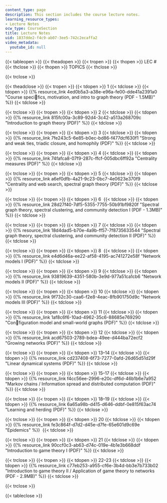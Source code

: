 ```yaml
---
content_type: page
description: This section includes the course lecture notes.
learning_resource_types:
- Lecture Notes
ocw_type: CourseSection
title: Lecture Notes
uid: 1837dde2-f4c9-ab07-3ee5-742c2ecaffa2
video_metadata:
  youtube_id: null
---
```


{{< tableopen >}}
{{< theadopen >}}
{{< tropen >}}
{{< thopen >}}
LEC #
{{< thclose >}}
{{< thopen >}}
TOPICS
{{< thclose >}}

{{< trclose >}}

{{< theadclose >}}
{{< tropen >}}
{{< tdopen >}}
1
{{< tdclose >}}
{{< tdopen >}}
{{% resource_link 4ed0b5a3-a38e-e96a-fe00-dde41a2391a0 "Course specifics, motivation, and intro to graph theory (PDF - 1.5MB)" %}}
{{< tdclose >}}

{{< trclose >}}
{{< tropen >}}
{{< tdopen >}}
2
{{< tdclose >}}
{{< tdopen >}}
{{% resource_link 815fc00a-3c89-92d4-3c42-a513a268709c "Introduction to graph theory (PDF)" %}}
{{< tdclose >}}

{{< trclose >}}
{{< tropen >}}
{{< tdopen >}}
3
{{< tdclose >}}
{{< tdopen >}}
{{% resource_link 7fe243c5-6e85-b0ec-bd86-f477dcf630f1 "Strong and weak ties, triadic closure, and homophily (PDF)" %}}
{{< tdclose >}}

{{< trclose >}}
{{< tropen >}}
{{< tdopen >}}
4
{{< tdclose >}}
{{< tdopen >}}
{{% resource_link 74fafca8-07f9-287c-ffcf-005dbc6ff92a "Centrality measures (PDF)" %}}
{{< tdclose >}}

{{< trclose >}}
{{< tropen >}}
{{< tdopen >}}
5
{{< tdclose >}}
{{< tdopen >}}
{{% resource_link a6ef0dfb-4a21-9c23-0bc7-4e0623e370f9 "Centrality and web search, spectral graph theory (PDF)" %}}
{{< tdclose >}}

{{< trclose >}}
{{< tropen >}}
{{< tdopen >}}
6 
{{< tdclose >}}
{{< tdopen >}}
{{% resource_link 28d27f40-7df5-5355-7755-50b91bf9820f "Spectral graph theory, spectral clustering, and community detection I (PDF - 1.3MB)" %}}
{{< tdclose >}}

{{< trclose >}}
{{< tropen >}}
{{< tdopen >}}
7
{{< tdclose >}}
{{< tdopen >}}
{{% resource_link 18d4dad5-b70e-4a9b-ff57-7f8735633544 "Spectral graph theory, spectral clustering, and community detection II (PDF)" %}}
{{< tdclose >}}

{{< trclose >}}
{{< tropen >}}
{{< tdopen >}}
8 
{{< tdclose >}}
{{< tdopen >}}
{{% resource_link e4d6d46a-ee22-af58-4195-ac741272e58f "Network models I (PDF)" %}}
{{< tdclose >}}

{{< trclose >}}
{{< tropen >}}
{{< tdopen >}}
9
{{< tdclose >}}
{{< tdopen >}}
{{% resource_link 93819639-4351-580b-3e9d-977a51ca1cb6 "Network models II (PDF)" %}}
{{< tdclose >}}

{{< trclose >}}
{{< tropen >}}
{{< tdopen >}}
10
{{< tdclose >}}
{{< tdopen >}}
{{% resource_link 9f732c30-caa6-f2e8-4eac-8fb901750d9c "Network models III (PDF)" %}}
{{< tdclose >}}

{{< trclose >}}
{{< tropen >}}
{{< tdopen >}}
11
{{< tdclose >}}
{{< tdopen >}}
{{% resource_link 1af8c6f6-10ad-4962-35c6-88685e769290 "Configuration model and small-world graphs (PDF)" %}}
{{< tdclose >}}

{{< trclose >}}
{{< tropen >}}
{{< tdopen >}}
12
{{< tdclose >}}
{{< tdopen >}}
{{% resource_link acd67503-2789-bdea-49ee-d444ba72ecf2 "Growing networks (PDF)" %}}
{{< tdclose >}}

{{< trclose >}}
{{< tropen >}}
{{< tdopen >}}
13–14
{{< tdclose >}}
{{< tdopen >}}
{{% resource_link cd237408-6f73-7277-0afd-26d65d51d29f "Linear dynamical systems (PDF)" %}}
{{< tdclose >}}

{{< trclose >}}
{{< tropen >}}
{{< tdopen >}}
15–17
{{< tdclose >}}
{{< tdopen >}}
{{% resource_link f4cc56ee-2996-e20c-df6d-46b1b6e7a952 "Markov chains / Information spread and distributed computation (PDF)" %}}
{{< tdclose >}}

{{< trclose >}}
{{< tropen >}}
{{< tdopen >}}
18–19
{{< tdclose >}}
{{< tdopen >}}
{{% resource_link 6a65a98b-d415-d646-ddbf-0e815f63ac74 "Learning and herding (PDF)" %}}
{{< tdclose >}}

{{< trclose >}}
{{< tropen >}}
{{< tdopen >}}
20
{{< tdclose >}}
{{< tdopen >}}
{{% resource_link fe3c864f-d7d2-d45e-d7fe-65e601d9c69e "Epidemics" %}} 
{{< tdclose >}}

{{< trclose >}}
{{< tropen >}}
{{< tdopen >}}
21
{{< tdclose >}}
{{< tdopen >}}
{{% resource_link 90ccf0c3-ab63-d74c-019e-4b1e3b668ddf "Introduction to game theory I (PDF)" %}}
{{< tdclose >}}

{{< trclose >}}
{{< tropen >}}
{{< tdopen >}}
22–23
{{< tdclose >}}
{{< tdopen >}}
{{% resource_link c77eb253-a955-cf6e-3b4d-bb3e7b733b02 "Introduction to game theory II / Application of game theory to networks (PDF - 2.9MB)" %}}
{{< tdclose >}}

{{< trclose >}}

{{< tableclose >}}